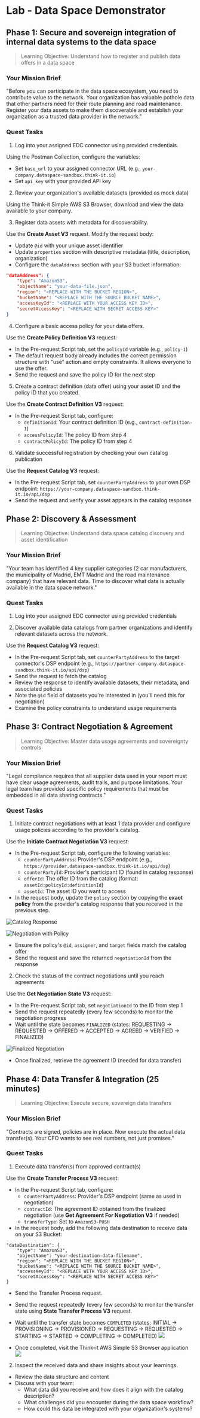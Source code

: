 # Lab - Data Space Demonstrator

## Phase 1: Secure and sovereign integration of internal data systems to the data space

> Learning Objective: Understand how to register and publish data offers in a data space

### Your Mission Brief

"Before you can participate in the data space ecosystem, you need to contribute value to the network. Your organization has valuable pothole data that other partners need for their route planning and road maintenance. Register your data assets to make them discoverable and establish your organization as a trusted data provider in the network."

### Quest Tasks

1. Log into your assigned EDC connector using provided credentials.

Using the Postman Collection, configure the variables:
- Set `base_url` to your assigned connector URL (e.g., `your-company.dataspace-sandbox.think-it.io`)
- Set `api_key` with your provided API key

2. Review your organization's available datasets (provided as mock data)

Using the Think-it Simple AWS S3 Browser, download and view the data available to your company.

3. Register data assets with metadata for discoverability.

Use the **Create Asset V3** request. Modify the request body:
- Update `@id` with your unique asset identifier
- Update `properties` section with descriptive metadata (title, description, organization)
- Configure the `dataAddress` section with your S3 bucket information:

```json
"dataAddress": {
    "type": "AmazonS3",
    "objectName": "your-data-file.json",
    "region": "<REPLACE WITH THE BUCKET REGION>",
    "bucketName": "<REPLACE WITH THE SOURCE BUCKET NAME>",
    "accessKeyId": "<REPLACE WITH YOUR ACCESS KEY ID>",
    "secretAccessKey": "<REPLACE WITH SECRET ACCESS KEY>"
}
```

4. Configure a basic access policy for your data offers.

Use the **Create Policy Definition V3** request:
- In the Pre-request Script tab, set the `policyId` variable (e.g., `policy-1`)
- The default request body already includes the correct permission structure with "use" action and empty constraints. It allows everyone to use the offer.
- Send the request and save the policy ID for the next step

5. Create a contract definition (data offer) using your asset ID and the policy ID that you created.

Use the **Create Contract Definition V3** request:
- In the Pre-request Script tab, configure:
  - `definitionId`: Your contract definition ID (e.g., `contract-definition-1`)
  - `accessPolicyId`: The policy ID from step 4
  - `contractPolicyId`: The policy ID from step 4

6. Validate successful registration by checking your own catalog publication

Use the **Request Catalog V3** request:
- In the Pre-request Script tab, set `counterPartyAddress` to your own DSP endpoint: `https://your-company.dataspace-sandbox.think-it.io/api/dsp`
- Send the request and verify your asset appears in the catalog response

## Phase 2: Discovery & Assessment

> Learning Objective: Understand data space catalog discovery and asset identification

### Your Mission Brief

"Your team has identified 4 key supplier categories (2 car manufacturers, the municipality of Madrid, EMT Madrid and the road maintenance company) that have relevant data. Time to discover what data is actually available in the data space network."

### Quest Tasks

1. Log into your assigned EDC connector using provided credentials

2. Discover available data catalogs from partner organizations and identify relevant datasets across the network.

Use the **Request Catalog V3** request:
- In the Pre-request Script tab, set `counterPartyAddress` to the target connector's DSP endpoint (e.g., `https://partner-company.dataspace-sandbox.think-it.io/api/dsp`)
- Send the request to fetch the catalog
- Review the response to identify available datasets, their metadata, and associated policies
- Note the `@id` field of datasets you're interested in (you'll need this for negotiation)
- Examine the policy constraints to understand usage requirements

## Phase 3: Contract Negotiation & Agreement

> Learning Objective: Master data usage agreements and sovereignty controls

### Your Mission Brief

"Legal compliance requires that all supplier data used in your report must have clear usage agreements, audit trails, and purpose limitations. Your legal team has provided specific policy requirements that must be embedded in all data sharing contracts."

### Quest Tasks

1. Initiate contract negotiations with at least 1 data provider and configure usage policies according to the provider's catalog.

Use the **Initiate Contract Negotiation V3** request:
- In the Pre-request Script tab, configure the following variables:
  - `counterPartyAddress`: Provider's DSP endpoint (e.g., `https://provider.dataspace-sandbox.think-it.io/api/dsp`)
  - `counterPartyId`: Provider's participant ID (found in catalog response)
  - `offerId`: The offer ID from the catalog (format: `assetId:policyId:definitionId`)
  - `assetId`: The asset ID you want to access
- In the request body, update the `policy` section by copying the **exact policy** from the provider's catalog response that you received in the previous step.

![Catalog Response](./resources/catalog-request.png)

![Negotiation with Policy](./resources/contract-negotiation.png)

- Ensure the policy's `@id`, `assigner`, and `target` fields match the catalog offer
- Send the request and save the returned `negotiationId` from the response

2. Check the status of the contract negotiations until you reach agreements

Use the **Get Negotiation State V3** request:
- In the Pre-request Script tab, set `negotiationId` to the ID from step 1
- Send the request repeatedly (every few seconds) to monitor the negotiation progress
- Wait until the state becomes `FINALIZED` (states: REQUESTING → REQUESTED → OFFERED → ACCEPTED → AGREED → VERIFIED → FINALIZED)

![Finalized Negotiation](./resources/negotiation-finalized.png)

- Once finalized, retrieve the agreement ID (needed for data transfer)

## Phase 4: Data Transfer & Integration (25 minutes)

> Learning Objective: Execute secure, sovereign data transfers

### Your Mission Brief

"Contracts are signed, policies are in place. Now execute the actual data transfer(s). Your CFO wants to see real numbers, not just promises."

### Quest Tasks

1. Execute data transfer(s) from approved contract(s)

Use the **Create Transfer Process V3** request:
- In the Pre-request Script tab, configure:
  - `counterPartyAddress`: Provider's DSP endpoint (same as used in negotiation)
  - `contractId`: The agreement ID obtained from the finalized negotiation (use **Get Agreement For Negotiation V3** if needed)
  - `transferType`: Set to `AmazonS3-PUSH` 
- In the request body, add the following data destination to receive data on your S3 Bucket:
```
"dataDestination": {
    "type": "AmazonS3",
    "objectName": "your-destination-data-filename",
    "region": "<REPLACE WITH THE BUCKET REGION>",
    "bucketName": "<REPLACE WITH THE SOURCE BUCKET NAME>",
    "accessKeyId": "<REPLACE WITH YOUR ACCESS KEY ID>",
    "secretAccessKey": "<REPLACE WITH SECRET ACCESS KEY>"
}
```
- Send the Transfer Process request.
- Send the request repeatedly (every few seconds) to monitor the transfer state using **State Transfer Process V3** request.
- Wait until the transfer state becomes `COMPLETED` (states: INITIAL → PROVISIONING → PROVISIONED → REQUESTING → REQUESTED → STARTING → STARTED → COMPLETING → COMPLETED)
![](./resources/transfer-completed.png)

- Once completed, visit the Think-it AWS Simple S3 Browser application
![](./resources/s3-assets-transfered.png)

2. Inspect the received data and share insights about your learnings.

- Review the data structure and content
- Discuss with your team:
  - What data did you receive and how does it align with the catalog description?
  - What challenges did you encounter during the data space workflow?
  - How could this data be integrated with your organization's systems?

